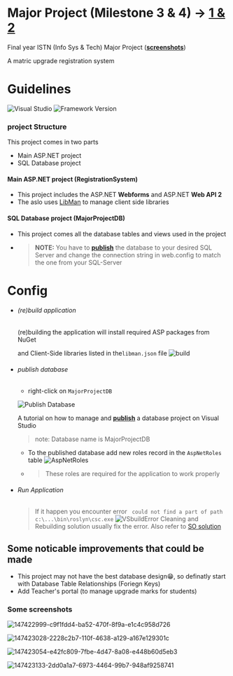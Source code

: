 # Major Project (Milestone 3 & 4) -> [1 & 2](https://github.com/MpiloNtombela/MajorProject-Admin-FES)

Final year ISTN (Info Sys & Tech) Major Project ([**screenshots**](#some-screenshots))

A matric upgrade registration system

# Guidelines
 ![Visual Studio](https://img.shields.io/badge/Visual%20Studio-2019%7C2022-purple)
 ![Framework Version](https://img.shields.io/badge/.Net%20Framework-4.8-blue)

### project Structure

This project comes in two parts

- Main ASP.NET project
- SQL Database project

#### Main ASP.NET project (RegistrationSystem)

- This project includes the ASP.NET **Webforms** and ASP.NET **Web API 2**
- The aslo uses [LibMan](https://devblogs.microsoft.com/dotnet/library-manager-client-side-content-manager-for-web-apps/) to manage client side libraries

#### SQL Database project (MajorProjectDB)

- This project comes all the database tables and views used in the project
- > **NOTE:** You have to **[publish](https://medium.com/hitachisolutions-braintrust/create-your-first-visual-studio-database-project-e6c22e45145b)** the database to your desired SQL Server and change the connection string in web.config to match the one from your SQL-Server

# Config

- ###### (re)build application
  
  (re)building the application will install required ASP packages from NuGet
  
  and Client-Side libraries listed in the``libman.json`` file
  ![build](https://user-images.githubusercontent.com/72506370/147420060-3b16d942-6058-4858-b4b4-0c67ac33dcb2.png)

- ###### publish database
  
  - right-click on ``MajorProjectDB``
  
  ![Publish Database](https://user-images.githubusercontent.com/72506370/147419837-55412f6e-7593-4afa-a5e7-e9ab827cd2e9.jpg)
  
    A tutorial on how to manage and **[publish](https://medium.com/hitachisolutions-braintrust/create-your-first-visual-studio-database-project-e6c22e45145b)** a database project on Visual Studio
  
  > note: Database name is MajorProjectDB
  
  - To the published database add new roles record in the ``AspNetRoles`` table
    ![AspNetRoles](https://user-images.githubusercontent.com/72506370/147420553-c942b6ca-a6c6-4a49-a48d-fd3596b32eeb.png)
  
  - > These roles are required for the application to work properly

- ###### Run Application
  
  > If it happen you encounter error `` could not find a part of path c:\...\bin\roslyn\csc.exe``
  > ![VSbuildError](https://user-images.githubusercontent.com/72506370/147419914-58f73534-83cd-4460-a9bf-bf6f1b6472fd.png)
  > Cleaning and Rebuilding solution usually fix the error. Also refer to [SO solution](https://stackoverflow.com/questions/32780315/could-not-find-a-part-of-the-path-bin-roslyn-csc-exe)


## Some noticable improvements that could be made

- This project may not have the best database design😁, so definatly start with Database Table Relationships (Foriegn Keys)
- Add Teacher's portal (to manage upgrade marks for students)


### Some screenshots

![147422999-c9f1fdd4-ba52-470f-8f9a-e1c4c958d726](https://user-images.githubusercontent.com/62145841/233223729-82377402-cb0f-436b-b806-3501b053c837.png)

![147423028-2228c2b7-110f-4638-a129-a167e129301c](https://user-images.githubusercontent.com/62145841/233223746-af49603c-a06c-4587-9f44-c73e04b8c5ee.png)

![147423054-e42fc809-7fbe-4d47-8a08-e448b60d5eb3](https://user-images.githubusercontent.com/62145841/233223751-8a0dd4a5-05c2-4e19-b730-195ff20f3601.png)

![147423133-2dd0a1a7-6973-4464-99b7-948af9258741](https://user-images.githubusercontent.com/62145841/233223760-b479301b-3194-4319-bb52-8bba1af2a42e.png)




